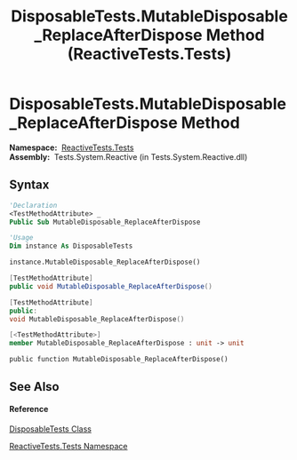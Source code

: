 ﻿---
title: DisposableTests.MutableDisposable_ReplaceAfterDispose Method  (ReactiveTests.Tests)
TOCTitle: MutableDisposable_ReplaceAfterDispose Method
ms:assetid: M:ReactiveTests.Tests.DisposableTests.MutableDisposable_ReplaceAfterDispose
ms:mtpsurl: https://msdn.microsoft.com/en-us/library/reactivetests.tests.disposabletests.mutabledisposable_replaceafterdispose(v=VS.103)
ms:contentKeyID: 36619908
ms.date: 06/28/2011
mtps_version: v=VS.103
f1_keywords:
- ReactiveTests.Tests.DisposableTests.MutableDisposable_ReplaceAfterDispose
dev_langs:
- CSharp
- JScript
- VB
- FSharp
- c++
---

# DisposableTests.MutableDisposable\_ReplaceAfterDispose Method

**Namespace:**  [ReactiveTests.Tests](hh289046\(v=vs.103\).md)  
**Assembly:**  Tests.System.Reactive (in Tests.System.Reactive.dll)

## Syntax

``` vb
'Declaration
<TestMethodAttribute> _
Public Sub MutableDisposable_ReplaceAfterDispose
```

``` vb
'Usage
Dim instance As DisposableTests

instance.MutableDisposable_ReplaceAfterDispose()
```

``` csharp
[TestMethodAttribute]
public void MutableDisposable_ReplaceAfterDispose()
```

``` c++
[TestMethodAttribute]
public:
void MutableDisposable_ReplaceAfterDispose()
```

``` fsharp
[<TestMethodAttribute>]
member MutableDisposable_ReplaceAfterDispose : unit -> unit 
```

``` jscript
public function MutableDisposable_ReplaceAfterDispose()
```

## See Also

#### Reference

[DisposableTests Class](hh315231\(v=vs.103\).md)

[ReactiveTests.Tests Namespace](hh289046\(v=vs.103\).md)

